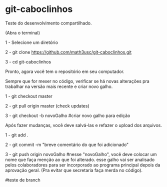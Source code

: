 # git-caboclinhos
Teste do desenvolvimento compartilhado.

(Abra o terminal)

1 - Selecione um diretório

2 - git clone https://github.com/math3usc/git-caboclinhos.git

3 - cd git-caboclinhos

Pronto, agora você tem o repositório em seu computador.

Sempre que for mexer no código, verificar se há novas alterações pra trabalhar na versão mais recente e criar novo galho.

1 - git checkout master

2 - git pull origin master (check updates)

3 - git checkout -b novoGalho
#criar novo galho para edição

Após fazer mudanças, você deve salvá-las e refazer o upload dos arquivos.

1 - git add .

2 - git commit -m "breve comentário do que foi adicionado"

3 - git push origin novoGalho
#nesse "novoGalho", você deve colocar um nome que faça menção ao que foi alterado. esse galho vai ser analisado pelos colaboradores para ser incorporado ao programa principal depois da aprovação geral. (Pra evitar que secretaria faça merda no código).

#teste de branch
